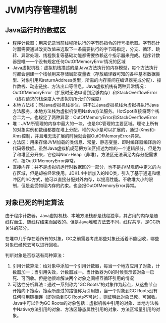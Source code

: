 # JVM内存管理机制

## Java运行时的数据区

- 程序计数器：用来记录当前线程所执行的字节码指令的行号指示器。字节码计时器需要通过改变改值来选取下一条需要执行的字节码指定，分支、循环、跳转、异常处理、线程恢复等基础功能都需要依赖这个指示器来完成。程序计数器是唯一一个没有规定任何OutOfMemoryError情况的区域
- Java虚拟机栈：虚拟机栈描述的是Java方法执行的内存模型，每个方法执行时都会创建一个栈帧用来存储局部变量表（存放编译器可知的各种基本数据类型、对象引用和returnAddress类型，所需的内存空间在编译器完成分配）、操作数栈、动态链接、方法出口等信息。Java虚拟机栈有两种异常情况：OutOfMemoryError（扩展时无法申请到足够内存）和StackOverflowError（线程请求的栈深度大于虚拟机所允许的深度）
- 本地方法栈：同Java虚拟机栈类似，只不过Java虚拟机栈为虚拟机执行Java方法服务，本地方法栈为虚拟机使用Native方法服务。HotSpot直接将两个栈合二为一。也规定了两种异常：OutOfMemoryError和StackOverflowError
- 堆：JVM所管理的内存中最大的一块，也是GC管理的主要区域。理论上所有的对象实例和数组都要在堆上分配。堆的大小是可以扩展的，通过-Xms和-Xms控制，并且堆无法扩展的时候就会报OutOfMemoryError异常。
- 方法区：用来存储JVM加载的类信息、常量、静态变量、即时编译器编译后的代码等数据。虽然Java虚拟机规范把方法区描述为堆的一个逻辑部分，但是为了和堆区分开来，它也叫Non-Heap（非堆）。方法区无法满足内存分配需求时，报OutOfMemoryError异常。
- 直接内存：并不是虚拟机运行时数据区的一部分，也不是JVM规范中定义的内存区域，但是却被经常使用。JDK1.4中新加入的NIO类，引入了基于通道和缓冲区的I/O方式，他可以直接分配对外内存，以提高性能。不收堆大小的限制，但是会受物理内存的约束。也会报OutOfMemoryError异常。

## 对象已死的判定算法

由于程序计数器，Java虚拟机栈、本地方法栈都是线程独享，其占用的内存是随线程而生、随线程结束而回收的。但是Java堆和方法去不同，线程共享，是GC所关注的部分。

在堆中几乎存在着所有的对象，GC之前需要考虑那些对象还活着不能回收，哪些对象已经死去可以进行回收。

判断对象是否存活有两种算法：

1. 引用计数算法：给对象中添加一个引用计数器，每当一个地方应用了对象，计数器加一；当引用失效，计数器减一。当计数器为0的时候表示该对象一已死、可回收。但是他很难解决两个对象之间相互循环引用的情况
2. 可达性分析算法：通过一系列称为“GC Roots”的对象作为起点，从这些节点开始向下搜索，搜索所走过的路径称为引用链，当一个对象到GC Roots没有任何引用链相连（即对象到GC Roots不可达），则证明此对象已死、可回收。Java中可以作为GC Roots的对象包括：虚拟机栈中引用的对象、本地方法栈中Native方法引用的对象、方法区静态属性引用的对象、方法区常量引用的对象。













































